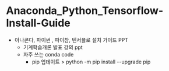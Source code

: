 # Anaconda_Python_Tensorflow-Install-Guide

* 아나콘다, 파이썬 , 파이참, 텐서플로 설치 가이드 PPT
    * 기계학습개론 발표 강의 ppt
    * 자주 쓰는 conda code
        * pip 업데이트 > python -m pip install --upgrade pip
